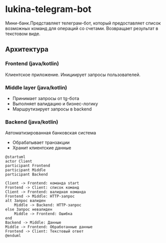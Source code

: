 # lukina-telegram-bot

Мини-банк.Представляет телеграм-бот, который предоставляет список возможных команд для операций со счетами.
Возвращает результат в текстовом виде.

## Архитектура
### Frontend (java/kotlin)
Клиентское приложение. Инициирует запросы пользователей.
### Middle layer (java/kotlin)
* Принимает запросы от tg-бота
* Выполняет валидацию и бизнес-логику
* Маршрутизирует запросы в backend
### Backend (java/kotlin)
Автоматизированная банковская система
* Обрабатывает транзакции
* Хранит клиентские данные

```plantuml
@startuml
actor Client
participant Frontend
participant Middle
participant Backend

Client -> Frontend: команда start
Frontend -> Client: список команд
Client -> Frontend: валидная команда
Frontend -> Middle: HTTP-запрос
alt Запрос валиден
    Middle -> Backend: HTTP-запрос
else Запрос невалиден
    Middle -> Frontend: Ошибка
end
Backend -> Middle: Данные
Middle -> Frontend: Обработанные данные
Frontend -> Client: Текстовый ответ
@enduml
```